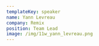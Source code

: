 ```yaml
---
templateKey: speaker
name: Yann Levreau
company: Remix
position: Team Lead
image: /img/11w_yann_levreau.png
---
```


